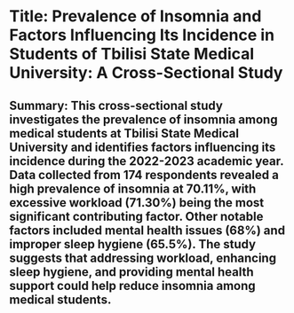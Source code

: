 # Title: Prevalence of Insomnia and Factors Influencing Its Incidence in Students of Tbilisi State Medical University: A Cross-Sectional Study

## Summary: This cross-sectional study investigates the prevalence of insomnia among medical students at Tbilisi State Medical University and identifies factors influencing its incidence during the 2022-2023 academic year. Data collected from 174 respondents revealed a high prevalence of insomnia at 70.11%, with excessive workload (71.30%) being the most significant contributing factor. Other notable factors included mental health issues (68%) and improper sleep hygiene (65.5%). The study suggests that addressing workload, enhancing sleep hygiene, and providing mental health support could help reduce insomnia among medical students.